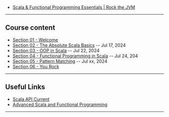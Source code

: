 * [Scala & Functional Programming Essentials | Rock the JVM](https://www.udemy.com/course/rock-the-jvm-scala-for-beginners/?couponCode=ST16MT70224)

***

## Course content

* [Section 01 - Welcome](https://github.com/muarshad01/Scala_Programming/blob/main/section_1_welcome.md)
* [Section 02 - The Absolute Scala Basics](https://github.com/muarshad01/Scala_Programming/blob/main/section_2_the_absolute_scala_basics.md) -- Jul 17, 2024
* [Section 03 - OOP in Scala](https://github.com/muarshad01/Scala_Programming/blob/main/section_3_oop_in_scala.md) -- Jul 22, 2024
* [Section 04 - Functional Programming in Scala](https://github.com/muarshad01/Scala_Programming/blob/main/section_4_functional_prog_in_scala.md) -- Jul 24, 204
* [Section 05 - Pattern Matching](https://github.com/muarshad01/Scala_Programming/blob/main/section_5_patter_matching.md) -- Jul xx, 2024
* [Section 06 - You Rock](https://github.com/muarshad01/Scala_Programming/blob/main/section_6_you_rock.md)

*** 

## Useful Links
* [Scala API Current](https://www.scala-lang.org/api/current/)
* [Advanced Scala and Functional Programming](https://www.udemy.com/course/advanced-scala/?couponCode=KEEPLEARNING)

*** 

